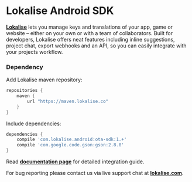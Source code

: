 # Lokalise Android SDK

**[Lokalise](https://lokalise.com)** lets you manage keys and translations of your app, game or website – either on your own or with a team of collaborators. Built for developers, Lokalise offers neat features including inline suggestions, project chat, export webhooks and an API, so you can easily integrate with your projects workflow.

### Dependency

Add Lokalise maven repository:

```groovy
repositories {
    maven {
        url "https://maven.lokalise.co"
    }
}
```

Include dependencies:

```groovy
dependencies {
    compile 'com.lokalise.android:ota-sdk:1.+'
    compile 'com.google.code.gson:gson:2.8.0'
}
```

Read **[documentation page](https://docs.lokalise.com/en/articles/3487109-lokalise-android-sdk-2-0-beta)** for detailed integration guide.

For bug reporting please contact us via live support chat at **[lokalise.com](https://lokalise.com)**.
